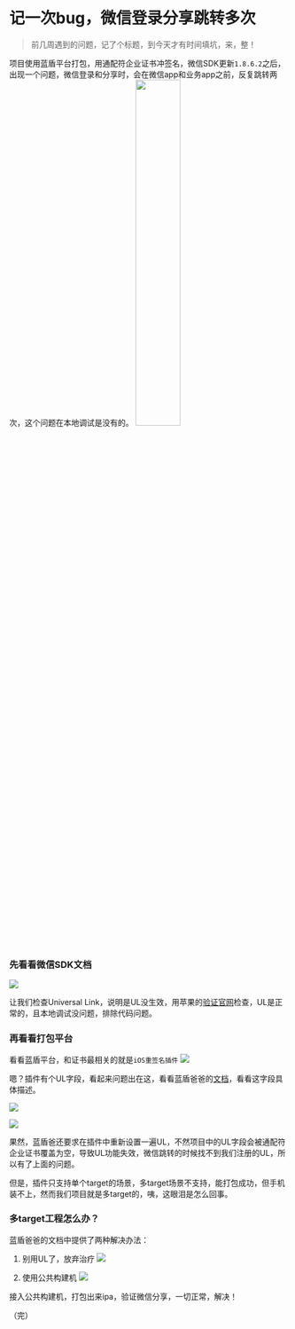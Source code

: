 # 记一次bug，微信登录分享跳转多次

> 前几周遇到的问题，记了个标题，到今天才有时间填坑，来，整！

项目使用蓝盾平台打包，用通配符企业证书冲签名，微信SDK更新`1.8.6.2`之后，出现一个问题，微信登录和分享时，会在微信app和业务app之前，反复跳转两次，这个问题在本地调试是没有的。
<img src="https://mweb-image-1259394369.cos.ap-guangzhou.myqcloud.com/2020/06/21/15927539305083.jpg" width="40%">


### 先看看微信SDK文档

![](https://mweb-image-1259394369.cos.ap-guangzhou.myqcloud.com/2020/06/21/15927524709966.jpg)

让我们检查Universal Link，说明是UL没生效，用苹果的[验证官网](https://link.jianshu.com/?t=https://search.developer.apple.com/appsearch-validation-tool/)检查，UL是正常的，且本地调试没问题，排除代码问题。

### 再看看打包平台

看看蓝盾平台，和证书最相关的就是`iOS重签名插件`
![](https://mweb-image-1259394369.cos.ap-guangzhou.myqcloud.com/2020/06/21/15927530005449.jpg)

嗯？插件有个UL字段，看起来问题出在这，看看蓝盾爸爸的[文档](https://iwiki.oa.tencent.com/pages/viewpage.action?pageId=17506192)，看看这字段具体描述。

![](https://mweb-image-1259394369.cos.ap-guangzhou.myqcloud.com/2020/06/21/15927531842392.jpg)

![](https://mweb-image-1259394369.cos.ap-guangzhou.myqcloud.com/2020/06/21/15927531962045.jpg)

果然，蓝盾爸还要求在插件中重新设置一遍UL，不然项目中的UL字段会被通配符企业证书覆盖为空，导致UL功能失效，微信跳转的时候找不到我们注册的UL，所以有了上面的问题。

但是，插件只支持单个target的场景，多target场景不支持，能打包成功，但手机装不上，然而我们项目就是多target的，咦，这眼泪是怎么回事。

### 多target工程怎么办？

蓝盾爸爸的文档中提供了两种解决办法：

1. 别用UL了，放弃治疗
![](https://mweb-image-1259394369.cos.ap-guangzhou.myqcloud.com/2020/06/21/15927535655877.jpg)

2. 使用公共构建机
![](https://mweb-image-1259394369.cos.ap-guangzhou.myqcloud.com/2020/06/21/15927537681684.jpg)

接入公共构建机，打包出来ipa，验证微信分享，一切正常，解决！

（完）